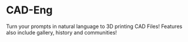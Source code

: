 # CAD-Eng
Turn your prompts in natural language to 3D printing CAD Files! Features also include gallery, history and communities!
